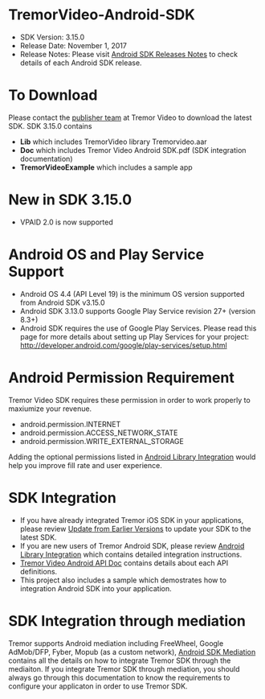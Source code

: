 # TremorVideo-Android-SDK
- SDK Version: 3.15.0
- Release Date: November 1, 2017
- Release Notes: Please visit [Android SDK Releases Notes](https://github.com/TremorVideoMobile/TremorVideo-Android-SDK/wiki/Android-SDK-Release-Notes) to check details of each Android SDK release.

# To Download
Please contact the [publisher team](PublisherManagement@Tremorvideo.com)  at Tremor Video to download the latest SDK. SDK 3.15.0 contains
- **Lib** which includes TremorVideo library Tremorvideo.aar
- **Doc** which includes Tremor Video Android SDK.pdf (SDK integration documentation)
- **TremorVideoExample** which includes a sample app

# New in SDK 3.15.0
- VPAID 2.0 is now supported

# Android OS and Play Service Support
- Android OS 4.4 (API Level 19) is the minimum OS version supported from Android SDK v3.15.0
- Android SDK 3.13.0 supports Google Play Service revision 27+ (version 8.3+)
- Android SDK requires the use of Google Play Services. Please read this page for more details about setting up Play Services for your project: http://developer.android.com/google/play-services/setup.html

# Android Permission Requirement
Tremor Video SDK requires these permission in order to work properly to maxiumize your revenue.
- android.permission.INTERNET
- android.permission.ACCESS_NETWORK_STATE
- android.permission.WRITE_EXTERNAL_STORAGE

Adding the optional permissions listed in [Android Library Integration](https://github.com/TremorVideoMobile/TremorVideo-Android-SDK/wiki/Android-Library-Integration) would help you improve fill rate and user experience.

# SDK Integration
- If you have already integrated Tremor iOS SDK in your applications, please review [Update from Earlier Versions](https://github.com/TremorVideoMobile/TremorVideo-Android-SDK/wiki/Updating-from-Earlier-Versions) to update your SDK to the latest SDK.
- If you are new users of Tremor Android SDK, please review [Android Library Integration](https://github.com/TremorVideoMobile/TremorVideo-Android-SDK/wiki/Android-Library-Integration) which contains detailed integration instructions.
- [Tremor Video Android API Doc](http://tremorvideomobile.github.io/android/javadoc/) contains details about each API definitions.
- This project also includes a sample which demostrates how to integration Android SDK into your application.

# SDK Integration through mediation
Tremor supports Android mediation including FreeWheel, Google AdMob/DFP, Fyber, Mopub (as a custom network), [Android SDK Mediation](https://github.com/TremorVideoMobile/TremorVideo-Android-SDK/wiki/Android-SDK-Mediation) contains all the details on how to integrate Tremor SDK through the mediaiton. If you integrate Tremor SDK through mediation, you should always go through this documentation to know the requirements to configure your applicaton in order to use Tremor SDK.
